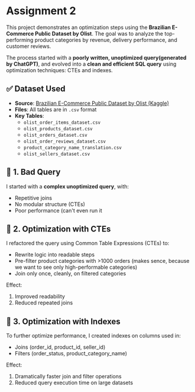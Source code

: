 # Assignment 2

This project demonstrates an optimization steps using the **Brazilian E-Commerce Public Dataset by Olist**. The goal was to analyze the top-performing product categories by revenue, delivery performance, and customer reviews.

The process started with a **poorly written, unoptimized query(generated by ChatGPT)**, and evolved into a **clean and efficient SQL query** using optimization techniques: CTEs and indexes.

## ✅ Dataset Used

- **Source**: [Brazilian E-Commerce Public Dataset by Olist (Kaggle)](https://www.kaggle.com/datasets/olistbr/brazilian-ecommerce)
- **Files**: All tables are in `.csv` format
- **Key Tables**:
  - `olist_order_items_dataset.csv`
  - `olist_products_dataset.csv`
  - `olist_orders_dataset.csv`
  - `olist_order_reviews_dataset.csv`
  - `product_category_name_translation.csv`
  - `olist_sellers_dataset.csv`

## 🚧 1. Bad Query 

I started with a **complex unoptimized query**, with:
- Repetitive joins
- No modular structure (CTEs)
- Poor performance (can't even run it

## 🔧 2. Optimization with CTEs

I refactored the query using Common Table Expressions (CTEs) to:
- Rewrite logic into readable steps
- Pre-filter product categories with >1000 orders (makes sence, because we want to see only high-performable categories)
- Join only once, cleanly, on filtered categories

Effect:
1. Improved readability
2. Reduced repeated joins

## 🚀 3. Optimization with Indexes

To further optimize performance, I created indexes on columns used in:
- Joins (order_id, product_id, seller_id)
- Filters (order_status, product_category_name)

Effect:
1. Dramatically faster join and filter operations
2. Reduced query execution time on large datasets




